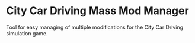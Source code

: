 # City Car Driving Mass Mod Manager
Tool for easy managing of multiple modifications for the City Car Driving simulation game.
